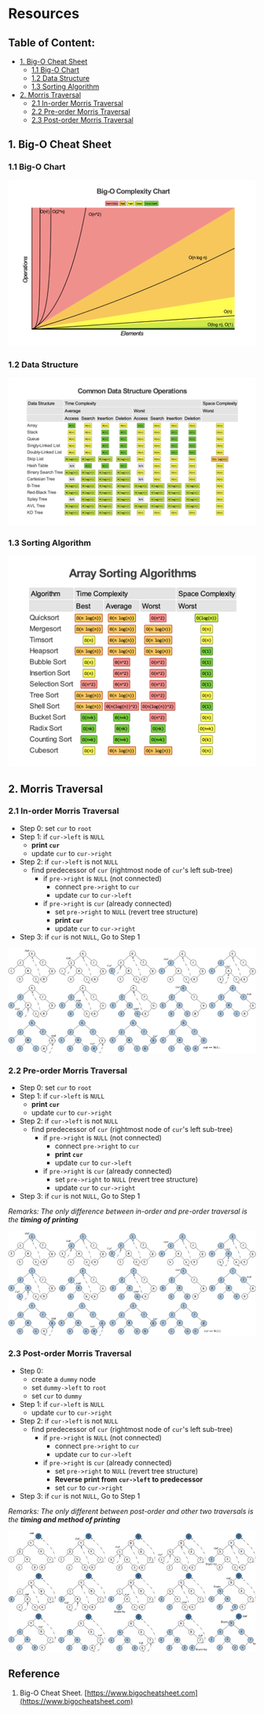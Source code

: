 # Resources <!-- omit in toc -->

## Table of Content: <!-- omit in toc -->

- [1. Big-O Cheat Sheet](#1-big-o-cheat-sheet)
  - [1.1 Big-O Chart](#11-big-o-chart)
  - [1.2 Data Structure](#12-data-structure)
  - [1.3 Sorting Algorithm](#13-sorting-algorithm)
- [2. Morris Traversal](#2-morris-traversal)
  - [2.1 In-order Morris Traversal](#21-in-order-morris-traversal)
  - [2.2 Pre-order Morris Traversal](#22-pre-order-morris-traversal)
  - [2.3 Post-order Morris Traversal](#23-post-order-morris-traversal)

## 1. Big-O Cheat Sheet

### 1.1 Big-O Chart

![Big-O Complexity Chart](img/big-o/chart.png)

### 1.2 Data Structure

![Complexity Table of Data Structures](img/big-o/data-structure.png)

### 1.3 Sorting Algorithm

![Complexity Table of Sorting Algorithms](img/big-o/sorting.png)

## 2. Morris Traversal
### 2.1 In-order Morris Traversal

- Step 0: set `cur` to `root`
- Step 1: if `cur->left` is `NULL`
  - **print `cur`**
  - update `cur` to `cur->right`
- Step 2: if `cur->left` is not `NULL`
  - find predecessor of `cur` (rightmost node of `cur`'s left sub-tree)
    - if `pre->right` is `NULL` (not connected)
      - connect `pre->right` to `cur`
      - update `cur` to `cur->left`
    - if `pre->right` is `cur` (already connected)
      - set `pre->right` to `NULL` (revert tree structure)
      - **print `cur`**
      - update `cur` to `cur->right`
- Step 3: if `cur` is not `NULL`, Go to Step 1

![In-order Morris Traversal](img/morris-traversal/morris-inorder-traversal.jpeg)

### 2.2 Pre-order Morris Traversal

- Step 0: set `cur` to `root`
- Step 1: if `cur->left` is `NULL`
  - **print `cur`**
  - update `cur` to `cur->right`
- Step 2: if `cur->left` is not `NULL`
  - find predecessor of `cur` (rightmost node of `cur`'s left sub-tree)
    - if `pre->right` is `NULL` (not connected)
      - connect `pre->right` to `cur`
      - **print `cur`**
      - update `cur` to `cur->left`
    - if `pre->right` is `cur` (already connected)
      - set `pre->right` to `NULL` (revert tree structure)
      - update `cur` to `cur->right`
- Step 3: if `cur` is not `NULL`, Go to Step 1

*Remarks: The only difference between in-order and pre-order traversal is the **timing of printing***

![Pre-order Morris Traversal](img/morris-traversal/morris-preorder-traversal.jpeg)

### 2.3 Post-order Morris Traversal

- Step 0:
  - create a `dummy` node
  - set `dummy->left` to `root`
  - set `cur` to `dummy`
- Step 1: if `cur->left` is `NULL`
  - update `cur` to `cur->right`
- Step 2: if `cur->left` is not `NULL`
  - find predecessor of `cur` (rightmost node of `cur`'s left sub-tree)
    - if `pre->right` is `NULL` (not connected)
      - connect `pre->right` to `cur`
      - update `cur` to `cur->left`
    - if `pre->right` is `cur` (already connected)
      - set `pre->right` to `NULL` (revert tree structure)
      - **Reverse print from `cur->left` to predecessor**
      - set `cur` to `cur->right`
- Step 3: if `cur` is not `NULL`, Go to Step 1

*Remarks: The only different between post-order and other two traversals is the **timing and method of printing***

![Post-order Morris Traversal](img/morris-traversal/morris-postorder-traversal.jpeg)

## Reference <!-- omit in toc -->
1. Big-O Cheat Sheet. [https://www.bigocheatsheet.com](https://www.bigocheatsheet.com)
